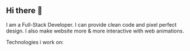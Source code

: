 ## Hi there 👋

I am a Full-Stack Developer. I can provide clean code and pixel perfect design. I also make website more & more interactive with web animations.

Technologies i work on:


















